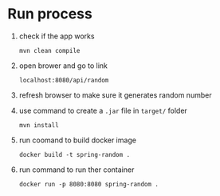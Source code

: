 # Run process
1. check if the app works

    `mvn clean compile`
2. open brower and go to link
    
    `localhost:8080/api/random`

3. refresh browser to make sure it generates random number

4. use command to create a `.jar` file in `target/` folder

    `mvn install`

5. run coomand to build docker image

    `docker build -t spring-random .`

6. run command to run ther container

    `docker run -p 8080:8080 spring-random .`